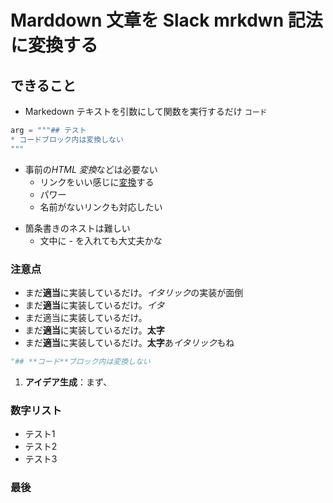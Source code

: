 # Marddown 文章を Slack mrkdwn 記法に変換する

## できること

-   Markedown テキストを引数にして関数を実行するだけ
`コード`

```python
arg = """## テスト
* コードブロック内は変換しない
"""
```

-   事前の*HTML 変換*などは必要ない
    *   リンクをいい感じに[変換](https://example.com)する
    *   パワー
    *   名前がないリンク[](https://example.com)も対応したい
*   箇条書きのネストは難しい
    -   文中に - を入れても大丈夫かな

### 注意点

-   まだ**適当**に実装しているだけ。*イタリック*の実装が面倒
-   まだ**適当**に実装しているだけ。_イタ_
-   まだ適当に実装しているだけ。
-   まだ**適当**に実装しているだけ。**太字**
-   まだ**適当**に実装しているだけ。**太字**あ*イタリック*もね

```python
"## **コード**ブロック内は変換しない
```

1. **アイデア生成**：まず、

### 数字リスト

+ テスト1
+ テスト2
+ テスト3

### 最後
